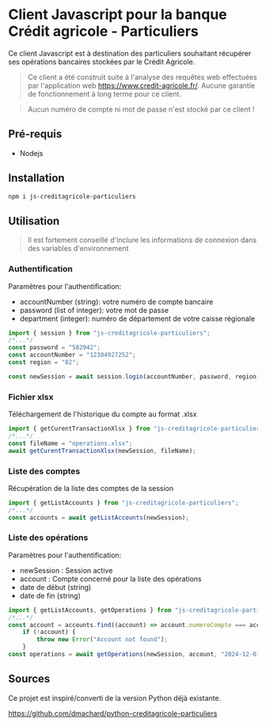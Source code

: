 # Client Javascript pour la banque Crédit agricole - Particuliers

Ce client Javascript est à destination des particuliers souhaitant récupérer ses opérations bancaires stockées par le Crédit Agricole.

> Ce client a été construit suite à l'analyse des requêtes web effectuées par l'application web https://www.credit-agricole.fr/.
> Aucune garantie de fonctionnement à long terme pour ce client.

> Aucun numéro de compte ni mot de passe n'est stocké par ce client !

## Pré-requis

-   Nodejs

## Installation

```BASH
npm i js-creditagricole-particuliers
```

## Utilisation

> Il est fortement conseillé d'inclure les informations de connexion dans des variables d'environnement

### Authentification

Paramètres pour l'authentification:

-   accountNumber (string): votre numéro de compte bancaire
-   password (list of integer): votre mot de passe
-   department (integer): numéro de département de votre caisse régionale

```JAVASCRIPT
import { session } from "js-creditagricole-particuliers";
/*...*/
const password = "582942";
const accountNumber = "12384927252";
const region = "82";

const newSession = await session.login(accountNumber, password, region);

```

### Fichier xlsx

Téléchargement de l'historique du compte au format .xlsx

```JAVASCRIPT
import { getCurentTransactionXlsx } from "js-creditagricole-particuliers";
/*...*/
const fileName = "operations.xlsx";
await getCurentTransactionXlsx(newSession, fileName);
```

### Liste des comptes

Récupération de la liste des comptes de la session

```JAVASCRIPT
import { getListAccounts } from "js-creditagricole-particuliers";
/*...*/
const accounts = await getListAccounts(newSession);
```

### Liste des opérations

Paramètres pour l'authentification:

-   newSession : Session active
-   account : Compte concerné pour la liste des opérations
-   date de début (string)
-   date de fin (string)

```JAVASCRIPT
import { getListAccounts, getOperations } from "js-creditagricole-particuliers";
/*...*/
const account = accounts.find((account) => account.numeroCompte === accountNumber);
    if (!account) {
        throw new Error("Account not found");
    }
const operations = await getOperations(newSession, account, "2024-12-01", "2024-12-26");
```

## Sources

Ce projet est inspiré/converti de la version Python déjà existante.

https://github.com/dmachard/python-creditagricole-particuliers
